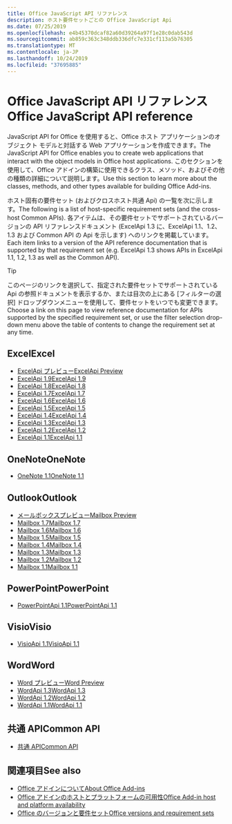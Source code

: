 ```yaml
---
title: Office JavaScript API リファレンス
description: ホスト要件セットごとの Office JavaScript Api
ms.date: 07/25/2019
ms.openlocfilehash: e4b45370dcaf82a60d39264a97f1e28c0dab543d
ms.sourcegitcommit: ab859c363c348ddb336dfc7e331cf113a5b76305
ms.translationtype: MT
ms.contentlocale: ja-JP
ms.lasthandoff: 10/24/2019
ms.locfileid: "37695885"
---
```

# <a name="office-javascript-api-reference"></a><span data-ttu-id="167d8-103">Office JavaScript API リファレンス</span><span class="sxs-lookup"><span data-stu-id="167d8-103">Office JavaScript API reference</span></span>

<span data-ttu-id="167d8-104">JavaScript API for Office を使用すると、Office ホスト アプリケーションのオブジェクト モデルと対話する Web アプリケーションを作成できます。</span><span class="sxs-lookup"><span data-stu-id="167d8-104">The JavaScript API for Office enables you to create web applications that interact with the object models in Office host applications.</span></span> <span data-ttu-id="167d8-105">このセクションを使用して、Office アドインの構築に使用できるクラス、メソッド、およびその他の種類の詳細について説明します。</span><span class="sxs-lookup"><span data-stu-id="167d8-105">Use this section to learn more about the classes, methods, and other types available for building Office Add-ins.</span></span>

<span data-ttu-id="167d8-106">ホスト固有の要件セット (およびクロスホスト共通 Api) の一覧を次に示します。</span><span class="sxs-lookup"><span data-stu-id="167d8-106">The following is a list of host-specific requirement sets (and the cross-host Common APIs).</span></span> <span data-ttu-id="167d8-107">各アイテムは、その要件セットでサポートされているバージョンの API リファレンスドキュメント (ExcelApi 1.3 に、ExcelApi 1.1、1.2、1.3 および Common API の Api を示します) へのリンクを掲載しています。</span><span class="sxs-lookup"><span data-stu-id="167d8-107">Each item links to a version of the API reference documentation that is supported by that requirement set (e.g. ExcelApi 1.3 shows APIs in ExcelApi 1.1, 1.2, 1.3 as well as the Common API).</span></span>

> [!TIP]
> <span data-ttu-id="167d8-108">このページのリンクを選択して、指定された要件セットでサポートされている Api の参照ドキュメントを表示するか、または目次の上にある [フィルターの選択] ドロップダウンメニューを使用して、要件セットをいつでも変更できます。</span><span class="sxs-lookup"><span data-stu-id="167d8-108">Choose a link on this page to view reference documentation for APIs supported by the specified requirement set, or use the filter selection drop-down menu above the table of contents to change the requirement set at any time.</span></span>

## <a name="excel"></a><span data-ttu-id="167d8-109">Excel</span><span class="sxs-lookup"><span data-stu-id="167d8-109">Excel</span></span>

- [<span data-ttu-id="167d8-110">ExcelApi プレビュー</span><span class="sxs-lookup"><span data-stu-id="167d8-110">ExcelApi Preview</span></span>](/javascript/api/excel?view=excel-js-preview)
- [<span data-ttu-id="167d8-111">ExcelApi 1.9</span><span class="sxs-lookup"><span data-stu-id="167d8-111">ExcelApi 1.9</span></span>](/javascript/api/excel?view=excel-js-1.9)
- [<span data-ttu-id="167d8-112">ExcelApi 1.8</span><span class="sxs-lookup"><span data-stu-id="167d8-112">ExcelApi 1.8</span></span>](/javascript/api/excel?view=excel-js-1.8)
- [<span data-ttu-id="167d8-113">ExcelApi 1.7</span><span class="sxs-lookup"><span data-stu-id="167d8-113">ExcelApi 1.7</span></span>](/javascript/api/excel?view=excel-js-1.7)
- [<span data-ttu-id="167d8-114">ExcelApi 1.6</span><span class="sxs-lookup"><span data-stu-id="167d8-114">ExcelApi 1.6</span></span>](/javascript/api/excel?view=excel-js-1.6)
- [<span data-ttu-id="167d8-115">ExcelApi 1.5</span><span class="sxs-lookup"><span data-stu-id="167d8-115">ExcelApi 1.5</span></span>](/javascript/api/excel?view=excel-js-1.5)
- [<span data-ttu-id="167d8-116">ExcelApi 1.4</span><span class="sxs-lookup"><span data-stu-id="167d8-116">ExcelApi 1.4</span></span>](/javascript/api/excel?view=excel-js-1.4)
- [<span data-ttu-id="167d8-117">ExcelApi 1.3</span><span class="sxs-lookup"><span data-stu-id="167d8-117">ExcelApi 1.3</span></span>](/javascript/api/excel?view=excel-js-1.3)
- [<span data-ttu-id="167d8-118">ExcelApi 1.2</span><span class="sxs-lookup"><span data-stu-id="167d8-118">ExcelApi 1.2</span></span>](/javascript/api/excel?view=excel-js-1.2)
- [<span data-ttu-id="167d8-119">ExcelApi 1.1</span><span class="sxs-lookup"><span data-stu-id="167d8-119">ExcelApi 1.1</span></span>](/javascript/api/excel?view=excel-js-1.1)

## <a name="onenote"></a><span data-ttu-id="167d8-120">OneNote</span><span class="sxs-lookup"><span data-stu-id="167d8-120">OneNote</span></span>

- [<span data-ttu-id="167d8-121">OneNote 1.1</span><span class="sxs-lookup"><span data-stu-id="167d8-121">OneNote 1.1</span></span>](/javascript/api/onenote?view=onenote-js-1.1)

## <a name="outlook"></a><span data-ttu-id="167d8-122">Outlook</span><span class="sxs-lookup"><span data-stu-id="167d8-122">Outlook</span></span>

- [<span data-ttu-id="167d8-123">メールボックスプレビュー</span><span class="sxs-lookup"><span data-stu-id="167d8-123">Mailbox Preview</span></span>](/javascript/api/outlook?view=outlook-js-preview)
- [<span data-ttu-id="167d8-124">Mailbox 1.7</span><span class="sxs-lookup"><span data-stu-id="167d8-124">Mailbox 1.7</span></span>](/javascript/api/outlook?view=outlook-js-1.7)
- [<span data-ttu-id="167d8-125">Mailbox 1.6</span><span class="sxs-lookup"><span data-stu-id="167d8-125">Mailbox 1.6</span></span>](/javascript/api/outlook?view=outlook-js-1.6)
- [<span data-ttu-id="167d8-126">Mailbox 1.5</span><span class="sxs-lookup"><span data-stu-id="167d8-126">Mailbox 1.5</span></span>](/javascript/api/outlook?view=outlook-js-1.5)
- [<span data-ttu-id="167d8-127">Mailbox 1.4</span><span class="sxs-lookup"><span data-stu-id="167d8-127">Mailbox 1.4</span></span>](/javascript/api/outlook?view=outlook-js-1.4)
- [<span data-ttu-id="167d8-128">Mailbox 1.3</span><span class="sxs-lookup"><span data-stu-id="167d8-128">Mailbox 1.3</span></span>](/javascript/api/outlook?view=outlook-js-1.3)
- [<span data-ttu-id="167d8-129">Mailbox 1.2</span><span class="sxs-lookup"><span data-stu-id="167d8-129">Mailbox 1.2</span></span>](/javascript/api/outlook?view=outlook-js-1.2)
- [<span data-ttu-id="167d8-130">Mailbox 1.1</span><span class="sxs-lookup"><span data-stu-id="167d8-130">Mailbox 1.1</span></span>](/javascript/api/outlook?view=outlook-js-1.1)

## <a name="powerpoint"></a><span data-ttu-id="167d8-131">PowerPoint</span><span class="sxs-lookup"><span data-stu-id="167d8-131">PowerPoint</span></span>

- [<span data-ttu-id="167d8-132">PowerPointApi 1.1</span><span class="sxs-lookup"><span data-stu-id="167d8-132">PowerPointApi 1.1</span></span>](/javascript/api/powerpoint?view=powerpoint-js-1.1)

## <a name="visio"></a><span data-ttu-id="167d8-133">Visio</span><span class="sxs-lookup"><span data-stu-id="167d8-133">Visio</span></span>

- [<span data-ttu-id="167d8-134">VisioApi 1.1</span><span class="sxs-lookup"><span data-stu-id="167d8-134">VisioApi 1.1</span></span>](/javascript/api/visio?view=visio-js-1.1)

## <a name="word"></a><span data-ttu-id="167d8-135">Word</span><span class="sxs-lookup"><span data-stu-id="167d8-135">Word</span></span>

- [<span data-ttu-id="167d8-136">Word プレビュー</span><span class="sxs-lookup"><span data-stu-id="167d8-136">Word Preview</span></span>](/javascript/api/word?view=word-js-preview)
- [<span data-ttu-id="167d8-137">WordApi 1.3</span><span class="sxs-lookup"><span data-stu-id="167d8-137">WordApi 1.3</span></span>](/javascript/api/word?view=word-js-1.3)
- [<span data-ttu-id="167d8-138">WordApi 1.2</span><span class="sxs-lookup"><span data-stu-id="167d8-138">WordApi 1.2</span></span>](/javascript/api/word?view=word-js-1.2)
- [<span data-ttu-id="167d8-139">WordApi 1.1</span><span class="sxs-lookup"><span data-stu-id="167d8-139">WordApi 1.1</span></span>](/javascript/api/word?view=word-js-1.1)

## <a name="common-api"></a><span data-ttu-id="167d8-140">共通 API</span><span class="sxs-lookup"><span data-stu-id="167d8-140">Common API</span></span>

- [<span data-ttu-id="167d8-141">共通 API</span><span class="sxs-lookup"><span data-stu-id="167d8-141">Common API</span></span>](/javascript/api/office?view=common-js)

## <a name="see-also"></a><span data-ttu-id="167d8-142">関連項目</span><span class="sxs-lookup"><span data-stu-id="167d8-142">See also</span></span>

- [<span data-ttu-id="167d8-143">Office アドインについて</span><span class="sxs-lookup"><span data-stu-id="167d8-143">About Office Add-ins</span></span>](/office/dev/add-ins/overview)
- [<span data-ttu-id="167d8-144">Office アドインのホストとプラットフォームの可用性</span><span class="sxs-lookup"><span data-stu-id="167d8-144">Office Add-in host and platform availability</span></span>](/office/dev/add-ins/overview/office-add-in-availability)
- [<span data-ttu-id="167d8-145">Office のバージョンと要件セット</span><span class="sxs-lookup"><span data-stu-id="167d8-145">Office versions and requirement sets</span></span>](/office/dev/add-ins/develop/office-versions-and-requirement-sets)

